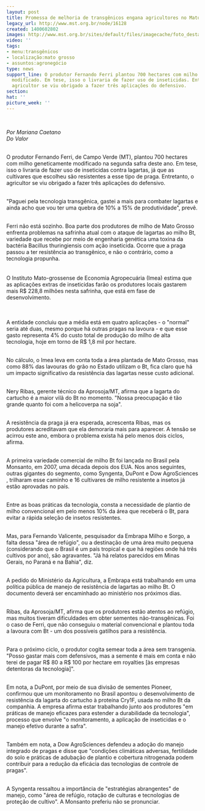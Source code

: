 ```yaml
---
layout: post
title: Promessa de melhoria de transgênicos engana agricultores no Mato Grosso
legacy_url: http://www.mst.org.br/node/16128
created: 1400602802
images: http://www.mst.org.br/sites/default/files/imagecache/foto_destaque/transgenico_duvida!!.jpg
video: ''
tags:
- menu:transgênicos
- localização:mato grosso
- assuntos:agronegócio
type: news
support_line: O produtor Fernando Ferri plantou 700 hectares com milho geneticamente
  modificado. Em tese, isso o livraria de fazer uso de inseticidas. Entretanto, o
  agricultor se viu obrigado a fazer três aplicações do defensivo.
section: 
hat: ''
picture_week: ''
---
```

<p>&nbsp;</p><p><span style="font-style: italic;">Por Mariana Caetano</span><br style="font-style: italic;"><span style="font-style: italic;">Do Valor<br><br type="_moz"></span></p><p>O produtor Fernando Ferri, de Campo Verde (MT), plantou 700 hectares com milho geneticamente modificado na segunda safra deste ano. Em tese, isso o livraria de fazer uso de inseticidas contra lagartas, já que as cultivares que escolheu são resistentes a esse tipo de praga. Entretanto, o agricultor se viu obrigado a fazer três aplicações do defensivo.</p><p><br>"Paguei pela tecnologia transgênica, gastei a mais para combater lagartas e ainda acho que vou ter uma quebra de 10% a 15% de produtividade", prevê.</p><div><br>Ferri não está sozinho. Boa parte dos produtores de milho de Mato Grosso enfrenta problemas na safrinha atual com o ataque de lagartas ao milho Bt, variedade que recebe por meio de engenharia genética uma toxina da bactéria Bacillus thuringiensis com ação inseticida. Ocorre que a praga passou a ter resistência ao transgênico, e não o contrário, como a tecnologia propunha.</div><div>&nbsp;</div><div><br>O Instituto Mato-grossense de Economia Agropecuária (Imea) estima que as aplicações extras de inseticidas farão os produtores locais gastarem mais R$ 228,8 milhões nesta safrinha, que está em fase de desenvolvimento.</div><p><br><br>A entidade concluiu que a média está em quatro aplicações - o "normal" seria até duas, mesmo porque há outras pragas na lavoura - e que esse gasto representa 4% do custo total de produção do milho de alta tecnologia, hoje em torno de R$ 1,8 mil por hectare.</p><p><br>No cálculo, o Imea leva em conta toda a área plantada de Mato Grosso, mas como 88% das lavouras do grão no Estado utilizam o Bt, fica claro que há um impacto significativo da resistência das lagartas nesse custo adicional.</p><p><br>Nery Ribas, gerente técnico da Aprosoja/MT, afirma que a lagarta do cartucho é a maior vilã do Bt no momento. "Nossa preocupação é tão grande quanto foi com a helicoverpa na soja".</p><p><br>A resistência da praga já era esperada, acrescenta Ribas, mas os produtores acreditavam que ela demoraria mais para aparecer. A tensão se acirrou este ano, embora o problema exista há pelo menos dois ciclos, afirma.</p><p><br>A primeira variedade comercial de milho Bt foi lançada no Brasil pela Monsanto, em 2007, uma década depois dos EUA. Nos anos seguintes, outras gigantes do segmento, como Syngenta, DuPont e Dow AgroSciences , trilharam esse caminho e 16 cultivares de milho resistente a insetos já estão aprovadas no país.</p><p><br>Entre as boas práticas da tecnologia, consta a necessidade de plantio de milho convencional em pelo menos 10% da área que receberá o Bt, para evitar a rápida seleção de insetos resistentes.</p><p><br>Mas, para Fernando Valicente, pesquisador da Embrapa Milho e Sorgo, a falta dessa "área de refúgio", ou a destinação de uma área muito pequena (considerando que o Brasil é um país tropical e que há regiões onde há três cultivos por ano), são agravantes. "Já há relatos parecidos em Minas Gerais, no Paraná e na Bahia", diz.</p><p><br>A pedido do Ministério da Agricultura, a Embrapa está trabalhando em uma política pública de manejo de resistência de lagartas ao milho Bt. O documento deverá ser encaminhado ao ministério nos próximos dias.</p><p><br>Ribas, da Aprosoja/MT, afirma que os produtores estão atentos ao refúgio, mas muitos tiveram dificuldades em obter sementes não-transgênicas. Foi o caso de Ferri, que não conseguiu o material convencional e plantou toda a lavoura com Bt - um dos possíveis gatilhos para a resistência.</p><p><br>Para o próximo ciclo, o produtor cogita semear toda a área sem transgenia. "Posso gastar mais com defensivos, mas a semente é mais em conta e não terei de pagar R$ 80 a R$ 100 por hectare em royalties [às empresas detentoras da tecnologia]".</p><p><br>Em nota, a DuPont, por meio de sua divisão de sementes Pioneer, confirmou que um monitoramento no Brasil apontou o desenvolvimento de resistência da lagarta do cartucho à proteína Cry1F, usada no milho Bt da companhia. A empresa afirma estar trabalhando junto aos produtores "em práticas de manejo eficazes para estender a durabilidade da tecnologia", processo que envolve "o monitoramento, a aplicação de inseticidas e o manejo efetivo durante a safra".</p><p><br>Também em nota, a Dow AgroSciences defendeu a adoção do manejo integrado de pragas e disse que "condições climáticas adversas, fertilidade do solo e práticas de adubação de plantio e cobertura nitrogenada podem contribuir para a redução da eficácia das tecnologias de controle de pragas".</p><p><br>A Syngenta ressaltou a importância de "estratégias abrangentes" de manejo, como "área de refúgio, rotação de culturas e tecnologias de proteção de cultivo". A Monsanto preferiu não se pronunciar.</p><p>&nbsp;</p>
